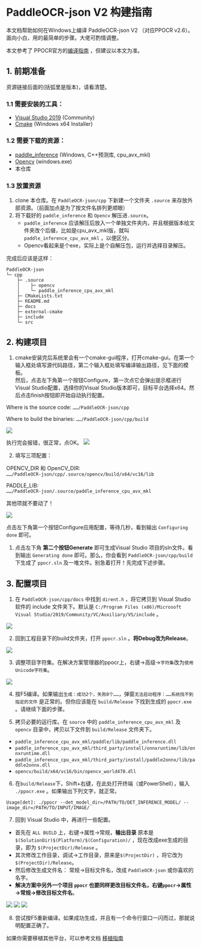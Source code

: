 # PaddleOCR-json V2 构建指南

本文档帮助如何在Windows上编译 PaddleOCR-json V2 （对应PPOCR v2.6）。面向小白，用的最简单的步骤。大佬可酌情调整。

本文参考了 PPOCR官方的[编译指南](https://github.com/PaddlePaddle/PaddleOCR/blob/release/2.6/deploy/cpp_infer/docs/windows_vs2019_build.md#12-%E4%B8%8B%E8%BD%BD-paddlepaddle-c-%E9%A2%84%E6%B5%8B%E5%BA%93%E5%92%8C-opencv) ，但建议以本文为准。

## 1. 前期准备

资源链接后面的(括弧里是版本)，请看清楚。

### 1.1 需要安装的工具：

- [Visual Studio 2019](https://learn.microsoft.com/zh-cn/visualstudio/releases/2019/release-notes) (Community)
- [Cmake](https://cmake.org/download/) (Windows x64 Installer)

### 1.2 需要下载的资源：

- [paddle_inference](https://paddleinference.paddlepaddle.org.cn/user_guides/download_lib.html#windows) (Windows, C++预测库, cpu_avx_mkl)
- [Opencv](https://github.com/opencv/opencv/releases) (windows.exe)
- 本仓库

### 1.3 放置资源

1. clone 本仓库。在 `PaddleOCR-json/cpp` 下新建一个文件夹 `.source` 来存放外部资源。（前面加点是为了按文件名排列更顺眼）
2. 将下载好的 `paddle_inference` 和 `Opencv` 解压进`.source`。
   - `paddle_inference` 应该解压后放入一个单独文件夹内，并且根据版本给文件夹改个后缀，比如是cpu_avx_mkl版，就叫 `paddle_inference_cpu_avx_mkl` ，以便区分。
   - Opencv看起来是个exe，实际上是个自解压包，运行并选择目录解压。

完成后应该是这样：
```
PaddleOCR-json
└─ cpp
    ├─ .source
    │    ├─ opencv
    │    └─ paddle_inference_cpu_avx_mkl
    ├─ CMakeLists.txt
    ├─ README.md
    ├─ docs
    ├─ external-cmake
    ├─ include
    └─ src
```

## 2. 构建项目

1. cmake安装完后系统里会有一个cmake-gui程序，打开cmake-gui。在第一个输入框处填写源代码路径，第二个输入框处填写编译输出路径，见下面的模板。  
然后，点击左下角第一个按钮Configure，第一次点它会弹出提示框进行Visual Studio配置，选择你的Visual Studio版本即可，目标平台选择x64。然后点击finish按钮即开始自动执行配置。

Where is the source code: `……/PaddleOCR-json/cpp`

Where to build the binaries: `……/PaddleOCR-json/cpp/build`

![](docs/imgs/b1.png)

执行完会报错，很正常，点OK。
![](docs/imgs/b2.png)

2. 填写三项配置：

OPENCV_DIR 和 OpenCV_DIR:  
`……/PaddleOCR-json/cpp/.source/opencv/build/x64/vc16/lib`

PADDLE_LIB:  
`……/PaddleOCR-json/.source/paddle_inference_cpu_avx_mkl`

其他项就不要动了！

![](docs/imgs/b3.png)

点击左下角第一个按钮Configure应用配置，等待几秒，看到输出 `Configuring done` 即可。

1. 点击左下角 **第二个按钮Generate** 即可生成Visual Studio 项目的sln文件。看到输出 `Generating done` 即可。那么，你会看到 `PaddleOCR-json/cpp/build` 下生成了 `ppocr.sln` 及一堆文件。别急着打开！先完成下述步骤。

## 3. 配置项目

1. 在 `PaddleOCR-json/cpp/docs` 中找到 `dirent.h` ，将它拷贝到 Visual Studio 软件的 include 文件夹下。默认是 `C:/Program Files (x86)/Microsoft Visual Studio/2019/Community/VC/Auxiliary/VS/include` 。

![](docs/imgs/b4.png)

2. 回到工程目录下的build文件夹，打开 `ppocr.sln` 。**将Debug改为Release**。

![](docs/imgs/b5.png)

3. 调整项目字符集。在解决方案管理器的ppocr上，右键→高级→`字符集`改为`使用Unicode字符集`。

![](docs/imgs/b9.png)

4. 按F5编译。如果输出`生成：成功2个，失败0个……`，弹窗`无法启动程序：……系统找不到指定的文件` 是正常的。但你应该能在 `build/Release` 下找到生成的 `ppocr.exe` 。请继续下面的步骤。

5. 拷贝必要的运行库。在 `source` 中的 `paddle_inference_cpu_avx_mkl` 及 `opencv` 目录中，拷贝以下文件到 `build/Release` 文件夹下。

- `paddle_inference_cpu_avx_mkl/paddle/lib/paddle_inference.dll`
- `paddle_inference_cpu_avx_mkl/third_party/install/onnxruntime/lib/onnxruntime.dll`
- `paddle_inference_cpu_avx_mkl/third_party/install/paddle2onnx/lib/paddle2onnx.dll`
- `opencv/build/x64/vc16/bin/opencv_world470.dll`

6. 在`build/Release`下，Shift+右键，在此处打开终端（或PowerShell），输入 `./ppocr.exe` 。如果输出下列文字，就正常。

`Usage[det]: ./ppocr --det_model_dir=/PATH/TO/DET_INFERENCE_MODEL/ --image_dir=/PATH/TO/INPUT/IMAGE/`

7. 回到 Visual Studio 中，再进行一些配置。  
- 首先在 `ALL BUILD` 上，右键→属性→常规，**输出目录** 原本是 `$(SolutionDir)$(Platform)/$(Configuration)/` ，现在改成exe生成的目录，即为 `$(ProjectDir)/Release` 。  
- 其次修改工作目录，调试→工作目录，原来是`$(ProjectDir)` ，将它改为 `$(ProjectDir)/Release`。
- 然后修改生成文件名： 常规→目标文件名，改成 `PaddleOCR-json` 或你喜欢的名字。
- **解决方案中另外一个项目 `ppocr` 也要同样更改目标文件名，右键`ppocr`→属性→常规→修改目标文件名**。  

![](docs/imgs/b6.png)
![](docs/imgs/b7.png)
![](docs/imgs/b8.png)

8. 尝试按F5重新编译。如果成功生成，并且有一个命令行窗口一闪而过，那就说明配置正确了。

如果你需要移植其他平台，可以参考文档 [移植指南](docs/移植指南.md)